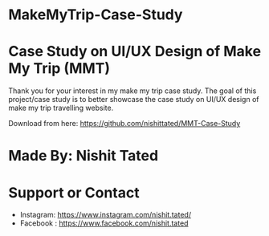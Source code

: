 # MakeMyTrip-Case-Study

# Case Study on UI/UX Design of Make My Trip (MMT)
Thank you for your interest in my make my trip case study. The goal of this project/case study is to better showcase the case study on UI/UX design of make my trip travelling website. 

Download from here: https://github.com/nishittated/MMT-Case-Study

# Made By: Nishit Tated

# Support or Contact
* Instagram: https://www.instagram.com/nishit.tated/
* Facebook : https://www.facebook.com/nishit.tated

